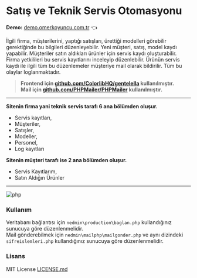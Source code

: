 # Satış ve Teknik Servis Otomasyonu
**Demo:**  [demo.omerkoyuncu.com.tr](http://demo.omerkoyuncu.com.tr/ "satis ve teknik servis demo")   :point_left:

İlgili firma, müşterilerini, yaptığı satışları, ürettiği modelleri görebilir gerektiğinde bu bilgileri düzenleyebilir. Yeni müşteri, satış, model kaydı yapabilir. Müşteriler satın aldıkları ürünler için servis kaydı oluşturabilir. Firma yetkilileri bu servis kayıtlarını inceleyip düzenlebilir. Ürünün servis kaydı ile ilgili tüm bu düzenlemeler müşteriye mail olarak bildirilir. Tüm bu olaylar loglanmaktadır.
> **Frontend için [github.com/ColorlibHQ/gentelella](https://github.com/ColorlibHQ/gentelella "github.com/ColorlibHQ/gentelella") kullanılmıştır.**  
> **Mail için [github.com/PHPMailer/PHPMailer](https://github.com/PHPMailer/PHPMailer "github.com/PHPMailer/PHPMailer") kullanılmıştır.**

------------

**Sitenin firma yani teknik servis tarafı 6 ana bölümden oluşur.**
- Servis kayıtları,
- Müşteriler,
- Satışler,
- Modeller,
- Personel,
- Log kayıtları

**Sitenin müşteri tarafı ise 2 ana bölümden oluşur.**
- Servis Kayıtlarım,
- Satın Aldığın Ürünler

----
![php](https://user-images.githubusercontent.com/34441864/129705486-06127b42-0664-46ad-ba33-a4270417896b.gif)

### Kullanım
Veritabanı bağlantısı için `nedmin\production\baglan.php` kullandığınız sunucuya göre düzenlenmelidir.  
Mail gönderebilmek için `nedmin\mailphp\mailgonder.php` ve aynı dizindeki `sifreislemleri.php` kullandığınız sunucuya göre düzenlenmelidir.

### Lisans
MIT License [LICENSE.md](https://github.com/koyuncuomer/php-satis-ve-teknik-servis-otomasyonu-2019/blob/8eedaf6a61e2cd70ef2cbb661c2e49f4ee6c0531/LICENSE "LICENSE.md")
